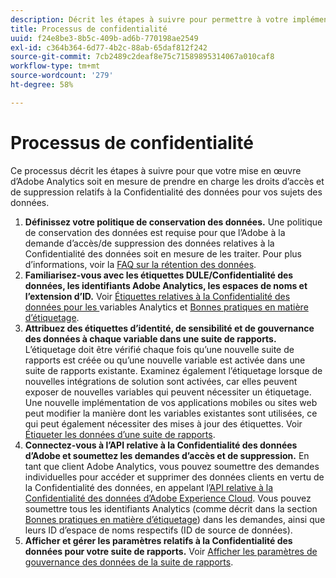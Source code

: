 ```yaml
---
description: Décrit les étapes à suivre pour permettre à votre implémentation Adobe Analytics de prendre en charge les droits d’accès et de suppression relatifs à la confidentialité des données de vos titulaires de données.
title: Processus de confidentialité
uuid: f24e8be3-8b5c-409b-ad6b-770198ae2549
exl-id: c364b364-6d77-4b2c-88ab-65daf812f242
source-git-commit: 7cb2489c2deaf8e75c71589895314067a010caf8
workflow-type: tm+mt
source-wordcount: '279'
ht-degree: 58%

---
```


# Processus de confidentialité

Ce processus décrit les étapes à suivre pour que votre mise en œuvre d’Adobe Analytics soit en mesure de prendre en charge les droits d’accès et de suppression relatifs à la Confidentialité des données pour vos sujets des données.

1. **Définissez votre politique de conservation des données.** Une politique de conservation des données est requise pour que l’Adobe à la demande d’accès/de suppression des données relatives à la Confidentialité des données soit en mesure de les traiter.  Pour plus d’informations, voir la [FAQ sur la rétention des données](/help/technotes/data-retention.md).
1. **Familiarisez-vous avec les étiquettes DULE/Confidentialité des données, les identifiants Adobe Analytics, les espaces de noms et l’extension d’ID.** Voir  [Étiquettes relatives à la Confidentialité des données pour les ](/help/admin/c-data-governance/gdpr-labels.md) variables Analytics et  [Bonnes pratiques en matière d’étiquetage](/help/admin/c-data-governance/gdpr-analytics-ids.md).
1. **Attribuez des étiquettes d’identité, de sensibilité et de gouvernance des données à chaque variable dans une suite de rapports.** L’étiquetage doit être vérifié chaque fois qu’une nouvelle suite de rapports est créée ou qu’une nouvelle variable est activée dans une suite de rapports existante. Examinez également l’étiquetage lorsque de nouvelles intégrations de solution sont activées, car elles peuvent exposer de nouvelles variables qui peuvent nécessiter un étiquetage. Une nouvelle implémentation de vos applications mobiles ou sites web peut modifier la manière dont les variables existantes sont utilisées, ce qui peut également nécessiter des mises à jour des étiquettes. Voir [Étiqueter les données d’une suite de rapports](/help/admin/c-data-governance/gdpr-setup-reportsuite.md).
1. **Connectez-vous à l’API relative à la Confidentialité des données d’Adobe et soumettez les demandes d’accès et de suppression.** En tant que client Adobe Analytics, vous pouvez soumettre des demandes individuelles pour accéder et supprimer des données clients en vertu de la Confidentialité des données, en appelant l’[API relative à la Confidentialité des données d’Adobe Experience Cloud](https://www.adobe.io/apis/experienceplatform/gdpr.html). Vous pouvez soumettre tous les identifiants Analytics (comme décrit dans la section [Bonnes pratiques en matière d’étiquetage](/help/admin/c-data-governance/gdpr-analytics-ids.md)) dans les demandes, ainsi que leurs ID d’espace de noms respectifs (ID de source de données).
1. **Afficher et gérer les paramètres relatifs à la Confidentialité des données pour votre suite de rapports.** Voir  [Afficher les paramètres de gouvernance des données de la suite de rapports](/help/admin/c-data-governance/gdpr-view-settings.md).
